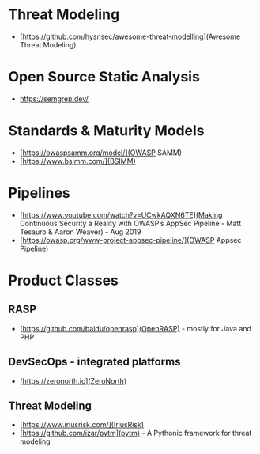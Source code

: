 # Threat Modeling
- [https://github.com/hysnsec/awesome-threat-modelling](Awesome Threat Modeling)

# Open Source Static Analysis
- https://semgrep.dev/

# Standards & Maturity Models
- [https://owaspsamm.org/model/](OWASP SAMM)
- [https://www.bsimm.com/](BSIMM) 


# Pipelines
- [https://www.youtube.com/watch?v=UCwkAQXN6TE](Making Continuous Security a Reality with OWASP’s AppSec Pipeline - Matt Tesauro & Aaron Weaver) - Aug 2019
- [https://owasp.org/www-project-appsec-pipeline/](OWASP Appsec Pipeline)

# Product Classes
## RASP
- [https://github.com/baidu/openrasp](OpenRASP) - mostly for Java and PHP

## DevSecOps - integrated platforms
- [https://zeronorth.io](ZeroNorth)

## Threat Modeling
- [https://www.iriusrisk.com/](IriusRisk)
- [https://github.com/izar/pytm](pytm) - A Pythonic framework for threat modeling
